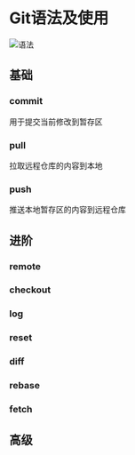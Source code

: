 # Git语法及使用

![语法](/img/blog/git-1.png)

## 基础

### commit

  用于提交当前修改到暂存区

### pull

  拉取远程仓库的内容到本地

### push

  推送本地暂存区的内容到远程仓库

## 进阶

### remote

### checkout

### log

### reset

### diff

### rebase

### fetch

## 高级
